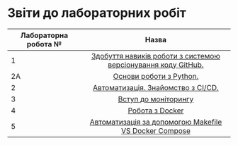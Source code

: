 # Звіти до лабораторних робіт
| Лабораторна робота № | Назва |
| ------------- |:------------------:| 
| 1 |  [ Здобуття навиків роботи з системою версіонування коду GitHub. ](https://github.com/Chemist-lab/Pryhoda_Andriy_IK_31/blob/master/lab1)  |
| 2A |  [ Основи роботи з Python. ](https://github.com/Chemist-lab/Pryhoda_Andriy_IK_31/tree/master/lab2a)  |
| 2 |  [ Автоматизація. Знайомство з CI/CD. ](https://github.com/Chemist-lab/Pryhoda_Andriy_IK_31/tree/master/lab2)  |
| 3 |  [ Вступ до моніторингу ](https://github.com/Chemist-lab/Pryhoda_Andriy_IK_31/tree/master/lab3)  |
| 4 |  [ Робота з Docker ](https://github.com/Chemist-lab/Pryhoda_Andriy_IK_31/tree/master/lab4)  |
| 5 |  [ Автоматизація за допомогою Makefile VS Docker Compose ](https://github.com/Chemist-lab/Pryhoda_Andriy_IK_31/tree/master/lab5)  |
